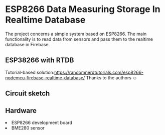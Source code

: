 # ESP8266 Data Measuring Storage In Realtime Database

The project concerns a simple system based on ESP8266. The main functionality is to read data from sensors and pass them to the realtime database in Firebase.
</br>
## ESP38266 with RTDB 
Tutorial-based solution:https://randomnerdtutorials.com/esp8266-nodemcu-firebase-realtime-database/
Thanks to the authors ☺️
</br>
## Circuit sketch
## Hardware
<li>ESP8266 development board</li>
<li>BME280 sensor</li>
